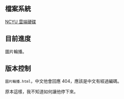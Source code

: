 ## 檔案系統

[NCYU 雲端硬碟](https://webhd.ncyu.edu.tw/share.cgi?ssid=07WBEfX#07WBEfX)

## 目前進度

圖片輪播。

## 版本控制

`圖片輪播.html`，中文他會回應 404，應該是中文有經過編碼。

原本這樣，我不知道如何讓他停下來。